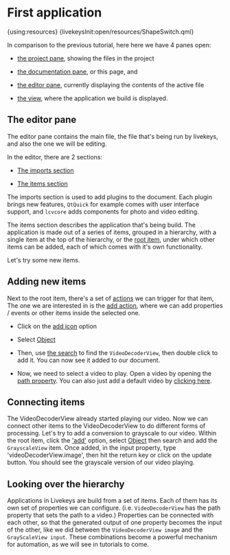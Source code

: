 # First application

{using:resources}
{livekeysInit:open/resources/ShapeSwitch.qml}

In comparison to the previous tutorial, here here we have 4 panes open:

 * [the project pane]({livekeys-hover:livekeys://open/resources/FirstApplicationHighlight.qml#project-pane;livekeys://open/resources/FirstApplicationRemoveHighlight.qml#project-pane}), showing the files in the project

 * [the documentation pane]({livekeys-hover:livekeys://open/resources/FirstApplicationHighlight.qml#documentation-pane;livekeys://open/resources/FirstApplicationRemoveHighlight.qml#documentation-pane}), or this page, and

 * [the editor pane]({livekeys-hover:livekeys://open/resources/FirstApplicationHighlight.qml#editor-pane;livekeys://open/resources/FirstApplicationRemoveHighlight.qml#editor-pane}), currently displaying the contents of the active file

 * [the view]({livekeys-hover:livekeys://open/resources/FirstApplicationHighlight.qml#view-pane;livekeys://open/resources/FirstApplicationRemoveHighlight.qml#view-pane}), where the
application we build is displayed.

## The editor pane

The editor pane contains the main file, the file that's being run by livekeys, and also the one we will be editing.

In the editor, there are 2 sections:

 * [The imports section]({livekeys-hover:livekeys://open/resources/FirstApplicationHighlight.qml#imports-section;livekeys://open/resources/FirstApplicationRemoveHighlight.qml#imports-section})

 * [The items section]({livekeys-hover:livekeys://open/resources/FirstApplicationHighlight.qml#items-section;livekeys://open/resources/FirstApplicationRemoveHighlight.qml#items-section})

The imports section is used to add plugins to the document. Each plugin brings new features, `QtQuick` for
example comes with user interface support, and `lcvcore` adds components for photo and video editing.

The items section describes the application that's being build. The application is made out of a series of items, grouped in a hierarchy,
with a single item at the top of the hierarchy, or the [root item]({livekeys-hover:livekeys://open/resources/FirstApplicationHighlight.qml#root-item;livekeys://open/resources/FirstApplicationRemoveHighlight.qml#root-item}), under which other
items can be added, each of which comes with it's own functionality.

Let's try some new items.

## Adding new items

Next to the root item, there's a set of
[actions]({livekeys-hover:livekeys://open/resources/FirstApplicationHighlight.qml#item-options;livekeys://open/resources/FirstApplicationRemoveHighlight.qml#item-options})
we can trigger for that item, The one we are interested in is the
[add action]({livekeys-hover:livekeys://open/resources/FirstApplicationHighlight.qml#add-option;livekeys://open/resources/FirstApplicationRemoveHighlight.qml#add-option}),
where we can add properties / events or other items inside the selected one.

 * Click on the [add icon]({livekeys-hover:livekeys://open/resources/FirstApplicationHighlight.qml#add-option;livekeys://open/resources/FirstApplicationRemoveHighlight.qml#add-option}) option

 * Select [Object]({livekeys-hover:livekeys://open/resources/FirstApplicationHighlight.qml#add-option-object;livekeys://open/resources/FirstApplicationRemoveHighlight.qml#add-option-object})

 * Then, use [the search]({livekeys-hover:livekeys://open/resources/FirstApplicationHighlight.qml#add-option-search;livekeys://open/resources/FirstApplicationRemoveHighlight.qml#add-option-search})
to find the `VideoDecoderView`, then double click to add it. You can now see it added to our document.

 * Now, we need to select a video to play. Open a video by opening the
 [path property]({livekeys-hover:livekeys://open/resources/FirstApplicationHighlight.qml#video-path;livekeys://open/resources/FirstApplicationRemoveHighlight.qml#video-path}).
You can also just add a default video by [clicking here](livekeys://open/resources/AddDefaultVideo.qml).

## Connecting items

The VideoDecoderView already started playing our video. Now we can connect other items to the VideoDecoderView to do different forms of processing.
Let's try to add a conversion to grayscale to our video. Within the root item, click the
['add']({livekeys-hover:livekeys://open/resources/FirstApplicationHighlight.qml#add-option;livekeys://open/resources/FirstApplicationRemoveHighlight.qml#add-option})
option, select [Object]({livekeys-hover:livekeys://open/resources/FirstApplicationHighlight.qml#add-option-object;livekeys://open/resources/FirstApplicationRemoveHighlight.qml#add-option-object})
then search and add the `GrayscaleView` item. Once added, in the input property, type
'videoDecoderView.image', then hit the return key or click on the update button. You should see the grayscale version of our video playing.

## Looking over the hierarchy

Applications in Livekeys are build from a set of items. Each of them has its own set of properties we can configure. (i.e.
`VideoDecoderView` has the path property that sets the path to a video.) Properties can be connected with each other, so
that the generated output of one property becomes the input of the other, like we did between the `VideoDecoderView image` and
the `GrayScaleView input`. These combinations become a powerful mechanism for automation, as we will see in tutorials to
come.



